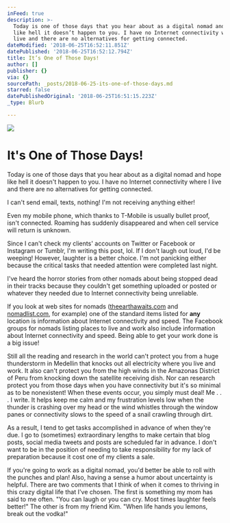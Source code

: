 ```yaml
---
inFeed: true
description: >-
  Today is one of those days that you hear about as a digital nomad and hope
  like hell it doesn’t happen to you. I have no Internet connectivity where I
  live and there are no alternatives for getting connected.
dateModified: '2018-06-25T16:52:11.851Z'
datePublished: '2018-06-25T16:52:12.794Z'
title: It’s One of Those Days!
author: []
publisher: {}
via: {}
sourcePath: _posts/2018-06-25-its-one-of-those-days.md
starred: false
datePublishedOriginal: '2018-06-25T16:51:15.223Z'
_type: Blurb

---
```

![](https://the-grid-user-content.s3-us-west-2.amazonaws.com/b5c651e0-7740-4ca5-b525-5d7abc4c143a.png)

# It's One of Those Days!

Today is one of those days that you hear about as a digital nomad and hope like hell it doesn't happen to you. I have no Internet connectivity where I live and there are no alternatives for getting connected.

I can't send email, texts, nothing! I'm not receiving anything either!

Even my mobile phone, which thanks to T-Mobile is usually bullet proof, isn't connected. Roaming has suddenly disappeared and when cell service will return is unknown.

Since I can't check my clients' accounts on Twitter or Facebook or Instagram or Tumblr, I'm writing this post, lol. If I don't laugh out loud, I'd be weeping! However, laughter is a better choice. I'm not panicking either because the critical tasks that needed attention were completed last night. 

I've heard the horror stories from other nomads about being stopped dead in their tracks because they couldn't get something uploaded or posted or whatever they needed due to Internet connectivity being unreliable.

If you look at web sites for nomads ([theearthawaits.com][0] and [nomadlist.com][1], for example) one of the standard items listed for **any** location is information about
Internet connectivity and speed. The Facebook groups for nomads listing places
to live and work also include information about Internet connectivity and speed.
Being able to get your work done is a big issue!

Still all the reading and research in the world can't protect you from a huge thunderstorm in Medellin that knocks out all electricity where you live and work. It also can't protect you from the high winds in the Amazonas District of Peru from knocking down the satellite receiving dish. Nor can research protect you from those days when you have connectivity but it's so minimal as to be nonexistent! When these events occur, you simply must deal! Me . . . I write. It helps keep me calm and my frustration levels low when the thunder is crashing over my head or the wind whistles through the window panes or connectivity slows to the speed of a snail crawling through dirt.

As a result, I tend to get tasks accomplished in advance of when they're due. I go to (sometimes) extraordinary lengths to make certain that blog posts, social media tweets and posts are scheduled far in advance. I don't want to be in the position of needing to take responsibility for my lack of preparation because it cost one of my clients a sale.

If you're going to work as a digital nomad, you'd better be able to roll with the punches and plan! Also, having a sense a humor about uncertainty is helpful. There are two comments that I think of when it comes to thriving in this crazy digital life that I've chosen. The first is something my mom has said to me often. "You can laugh or you can cry. Most times laughter feels better!" The other is from my friend Kim. "When life hands you lemons, break out the vodka!"

[0]: https://www.theearthawaits.com/ "The Earth Awaits"
[1]: https://nomadlist.com/ "Nomad List"